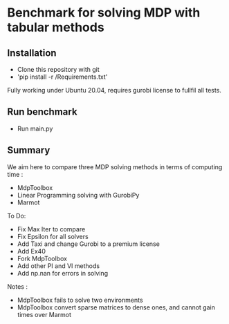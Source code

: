 # Benchmark for solving MDP with tabular methods

## Installation

- Clone this repository with git
- 'pip install -r /Requirements.txt'

Fully working under Ubuntu 20.04, requires gurobi license to fullfil all tests.

## Run benchmark

- Run main.py

## Summary

We aim here to compare three MDP solving methods in terms of computing time :
- MdpToolbox
- Linear Programming solving with GurobiPy
- Marmot

To Do:
- Fix Max Iter to compare
- Fix Epsilon for all solvers
- Add Taxi and change Gurobi to a premium license
- Add Ex40
- Fork MdpToolbox
- Add other PI and VI methods
- Add np.nan for errors in solving

Notes :
- MdpToolbox fails to solve two environments
- MdpToolbox convert sparse matrices to dense ones, and cannot gain times over Marmot


